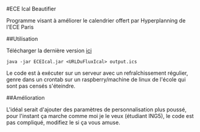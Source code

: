 #ECE Ical Beautifier

Programme visant à améliorer le calendrier offert par Hyperplanning de l'ECE Paris

##Utilisation

Télécharger la dernière version [ici](https://github.com/Meldoyo/ECEIcalBeautifier/releases)

```java -jar ECEIcal.jar <URLDuFluxIcal> output.ics```

Le code est à exécuter sur un serveur avec un refraîchissement régulier, genre dans un crontab sur un raspberry/machine de linux de l'école qui sont pas censés s'éteindre.


##Amélioration

L'idéal serait d'ajouter des paramètres de personnalisation plus poussé, pour l'instant ça marche comme moi je le veux (étudiant ING5), le code est pas compliqué, modifiez le si ça vous amuse.